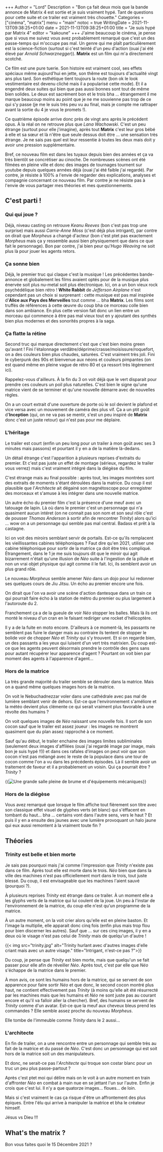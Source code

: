 +++
Author = "Lord"
Description = "Bon ça fait deux mois que la bande annonce de Matrix 4 est sortie et je suis vraiment hypé. Tant de questions pour cette suite et ce trailer est vraiment très chouette."
Categories = ["cinéma", "matrix"]
menu = "main"
notoc = true
WritingDate = 2021-11-13T09:38:25+01:00
date = 2021-11-13T09:38:25+01:00
title = "Je suis hypé par Matrix 4"
editor = "kakoune"
+++
J'aime beaucoup le cinéma, je pense que si vous me suivez vous avez probablement remarqué que c'est un des passe-temps qui m'occupe pas mal.
Un genre qui me plaît particulièrement est la science-fiction (surtout si c'est teinté d'un peu d'action (ouai j'ai été élevé par *Arnold Schwarznegger*)).
**Matrix** est un film qui m'a directement scotché.

Ce film est une pure tuerie.
Son histoire est vraiment cool, ses effets spéciaux même aujourd'hui en jette, son thême est toujours d'actualité vingt ans plus tard.
Son esthétique tient toujours la route (bon ok le look vestimentaire est devenu cliché mais il a popularisé cette mode).
Et il a engendré deux suites qui bien que pas aussi bonnes sont tout de même bien solides.
Le deux est sacrément bon et le trois bha … étrangement il me marque beaucoup moins au point que je ne me souvienne pas trop de ce qui s'y passe (je me le suis très peu vu au final, mais je compte me rattraper avant la sortie du 4 je vous le promets !).

Ce quatrième épisode arrive donc près de vingt ans après le précédent opus.
À la réal on ne retrouve plus que *Lana Wachowski*.
C'est un peu étrange (surtout pour elle j'imagine), après tout **Matrix** c'est leur gros bébé à elle et sa sœur et là n'être que seule dessus doit être … une sensation très étrange.
Je ne sais pas quel est leur ressentie à toutes les deux mais doit y avoir une pression supplémentaire.

Bref, ce nouveau film est dans les tuyaux depuis bien des années et ça va très bientôt se concrétiser au cinoche.
De nombreuses scènes ont été filmées en pleine ville et donc des images de tournages tournent sur youtube depuis quelques années déjà (ouai j'ai été faible j'ai regardé).
Par contre, je résiste à 100% a l'envie de regarder des explications, analyses et compagnie concernant ce nouveau film.
Par contre je ne résiste pas à l'envie de vous partager mes théories et mes questionnements.

## C'est parti !

### Qui qui joue ?
Déjà, niveau casting on retrouve *Keanu Reeves* (bon c'est pas trop une surprise) mais aussi *Carrie-Anne Moss* (c'est déjà plus intrigant), par contre on dirait que *Morpheus* a changé d'acteur (bon c'est ptet pas exactement *Morpheus* mais ça y ressemble aussi bien physiquement que dans ce que fait le personnage).
Bon par contre, j'ai bien peur qu'*Hugo Weaving* ne soit plus là pour jouer les agents retors.

### Ça sonne bien
Déjà, le premier truc qui claque c'est la musique !
Les précédentes bande-annonce et globalement les films avaient optés pour de la musique plus énervée soit plus nu-metal soit plus électronique.
Ici, on a un bon vieux rock psychédélique bien rétro !
**White Rabbit** de *Jefferson Airplane* n'est cependant pas un choix si surprenant : cette musique est pas mal inspirée d'**Alice aux Pays des Merveilles** tout comme … bha **Matrix**.
Les films sont truffés de références à cette œuvre du coup bha ce morceau colle bien dans son ambiance.
En plus cette version fait donc un lien entre un morceau qui commence à être pas mal vieux tout en y ajoutant des synthés bien plus modernes et des sonorités propres à la saga.

### Ça flatte la rétine
Second truc qui marque directement c'est que c'est bien moins green qu'avant !
Fini l'étalonnage verdâtre/déprime/crasse/moisissure/roquefort, on a des couleurs bien plus chaudes, saturées.
C'est vraiment très joli.
Fini le cyberpunk des 90s et bienvenue aux néons et couleurs pimpantes (on est quand même en pleine vague de rétro 80 et ça ressort très légèrement ici).

Rappelez-vous d'ailleurs.
À la fin du 3 on voit déjà que le vert disparait pour prendre ces couleurs un poil plus naturelles.
C'est bien le signe qu'une matrice vient de se terminer et qu'une nouvelle démarre avec de nouvelles règles.

On a un court extrait d'une ouverture de porte où le sol devient le plafond et vice versa avec un mouvement de caméra des plus vif.
Ça a un ptit goût d'**Inception** (qui, on ne va pas se mentir, s'est un peu inspiré de **Matrix** donc c'est un juste retour) qui n'est pas pour me déplaire.

### L'héritage
Le trailer est court (enfin un peu long pour un trailer à mon goût avec ses 3 minutes mais passons) et pourtant il y en a de la matière là-dedans.

Un détail étrange c'est l'apparition à plusieurs reprises d'extraits du premier.
Et c'est pas juste un effet de montage (sérieux, regardez le trailer vous verrez) mais c'est vraiment intégré dans la diégèse du film.

C'est étrange mais au final possible : après tout, les images montrées sont des extraits de moments s'étant déroulées dans la matrice.
Du coup il est plausible que l'*Architecte* ait dégainé son magnétoscope pour enregistrer des morceaux et s'amuse à les intégrer dans une nouvelle matrice.

Un autre écho du premier film c'est la présence d'une meuf avec un tatouage de lapin.
Là où dans le premier c'est un personnage qui n'a quasiment aucun intéret (on ne connait pas son nom et son seul rôle c'est de pousser *Thomas Anderson* à sortir afin de rencontrer *Trinity*) alors qu'ici … wow on a un personnage qui semble pas mal central.
Badass et prêt à la castagne.

Ici on voit des miroirs semblant servir de portails.
Est-ce qu'ils remplacent les vieillissantes cabines téléphoniques ?
Faut dire qu'en 2021, utiliser une cabine téléphonique pour sortir de la matrice ça doit être très compliqué.
Étrangement, dans le 1 je me suis toujours dit que le miroir qui agit bizarrement n'était qu'une illusion de *Néo* suite à l'ingestion de la pillule et non un vrai objet physique qui agit comme il le fait.
Ici, ils semblent avoir un plus grand rôle.

Le nouveau *Morpheus* semble amener *Néo* dans un dojo pour lui redonner ses quelques cours de Jiu Jitsu.
Un écho au premier encore une fois.

On dirait que l'on va avoir une scène d'action dantesque dans un train ce qui pourrait faire écho à la station de métro du premier ou plus largement à l'autoroute du 2.

Franchement ça a de la gueule de voir *Néo* stopper les balles.
Mais là ils ont monté le niveau d'un cran en le faisant rediriger une rocket d'hélicoptère.

Il y a de la fuite en moto encore.
D'ailleurs à ce moment-là, les passants ne semblent pas fuire le danger mais au contraire ils tentent de stopper le bolide voir de chopper *Néo* et *Trinity* qui s'y trouvent.
Et si on regarde bien, un des passants a les yeux qui luisent d'un vert très matrixien.
Du coup est-ce que les agents peuvent désormais prendre le contrôle des gens sans pour autant récupérer leur apparence d'agent ?
Pourtant on voit bien par moment des agents à l'apparence d'agent…

### Hors de la matrice
La très grande majorité du trailer semble se dérouler dans la matrice.
Mais on a quand même quelques images hors de la matrice.

On voit le Nebuchadnezzar voler dans une cathédrale avec pas mal de lumière semblant venir de dehors.
Est-ce que l'environnement s'améliore et la météo devient plus clémente ce qui serait vraiment plus favorable à une révolte des humains ?

On voit quelques images de *Néo* naissant une nouvelle fois.
Il sort de son cocon sauf que le trailer est assez joueur : les images ne montrent quasiment que du plan assez rapproché à ce moment.

Sauf qu'au début, le trailer enchaine des images limites subliminales (seulement deux images d'affilées (ouai j'ai regardé image par image, mais bon je suis hypé !!)) et dans ces rafales d'images on peut voir que son cocon n'est pas mélangé avec le reste de la populace dans une tour de cocon comme l'on a vu dans les précédents épisodes.
Là il semble avoir un traitement de faveur et il a probablement un voisin.
Qui ça pourrait être ?
*Trinity* ?
 
{{<img src="cocon.jpg" alt="Une grande salle pleine de brume et d'équipements mécaniques" title="Une grande salle avec seulement deux cocons avec la ptite tête de Néo qui dépasse de celui de gauche" >}}

### Hors de la diégèse
Vous avez remarqué que lorsque le film affiche tout fièrement son titre avec son classique effet visuel de glyphes verts (et blanc) qui s'éffacent en tombant du haut… bha … certains vont dans l'autre sens, vers le haut ?
Et puis il y en a ensuite des jaunes avec une lumière provoquant un halo jaune qui eux aussi remontent à la vraiment toute fin ?

## Théories

### Trinity est belle et bien morte
Je sais pas pourquoi mais j'ai comme l'impression que *Trinity* n'existe pas dans ce film.
Après tout elle est morte dans le trois.
*Néo* bien que dans la ville des machines n'est pas officiellement mort dans le trois, tout juste blessé.
Du coup, il est envisageable que les machines l'aient sauvé (pourquoi ?).

À plusieurs reprises *Trinity* est étrange dans ce trailer.
À un moment elle a les glyphs verts de la matrice qui lui coulent de la joue.
Un peu à l'instar de l'environnement de la matrice, du coup elle n'est qu'un programme de la matrice.

À un autre moment, on la voit crier alors qu'elle est en pleine baston.
Et l'image la multiplie, elle apparait donc cinq fois (enfin plus mais trop flou pour bien discerner les autres).
Sauf que … sur ces cinq images, il y en a deux où le visage n'est pas celui de *Trinity* mais de quelqu'un d'autre !

{{< img src="trinity.jpg" alt="Trinity hurlant avec d'autres images d'elle criant mais avec un autre visage." title="Intrigant, n'est-ce pas ?">}}

Du coup, je pense que *Trinity* est bien morte, mais que quelqu'un se fait passer pour elle afin de réveiller *Néo*.
Après tout, c'est par elle que *Néo* s'échappe de la matrice dans le premier.

À mon avis, ce sont les humains hors de la matrice, qui se servent de son apparence pour faire sortir *Néo* et que donc, le second cocon montré plus haut, ne contient effectivement pas *Trinity* (à moins qu'elle ait été résurrecté par les machines mais que les humains et *Néo* ne sont juste pas au courant encore et qu'il va falloir aller la chercher).
Bref, des humains se servent de *Trinity* comme d'un avatar.
Est-ce que la meuf aux cheveux bleus prend les commandes ?
Elle semble assez proche du nouveau *Morpheus*.

Elle tombe de l'immeuble comme *Trinity* dans le 2 aussi…

### L'architecte
En fin de trailer, on a une rencontre entre un personnage qui semble très au fait de la matrice et du passé de *Néo*.
C'est donc un personnage qui est soit hors de la matrice soit un des manipulateurs.

Et donc, ne serait-ce pas l'*Architecte* qui troque son costar blanc pour un truc un peu plus passe-partout ?

Après c'est ptet moi qui délire mais on le voit à un autre moment en train d'affronter *Néo* en combat à main nue en se jettant l'un sur l'autre.
Enfin je crois que c'est lui.
Il n'y a que quatorze images… floues… de loin.

Mais si c'est vraiment le cas ça risque d'être un affrontement des plus épiques.
Entre l'élu qui arrive à manipuler la matrice et bha le créateur himself.

Jésus vs Dieu !!!

## What's the matrix ?
Bon vous faites quoi le 15 Décembre 2021 ?
